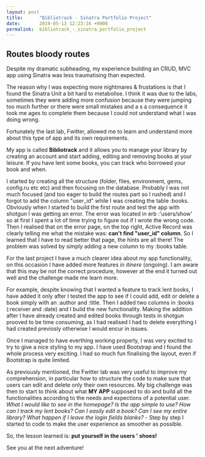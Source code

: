 ```yaml
---
layout: post
title:      "Bibliotrack - Sinatra Portfolio Project"
date:       2019-05-13 12:23:16 +0000
permalink:  bibliotrack_-_sinatra_portfolio_project
---
```


## Routes bloody routes


Despite my dramatic subheading,  my experience building an CRUD, MVC app using Sinatra was less traumatising than expected. 

The reason why I was expecting more nightmares &  frustations is that I found the Sinatra Unit a bit hard to metabolise. 
I think it was due to the labs, sometimes they were adding more confusion because they were jumping too much further or there were small mistakes and a s a consequence it took me ages to complete them because I could not understand what I was doing wrong. 

Fortunately the last lab, Fwitter, allowed me to learn and understand more about this type of app and its own requirements. 

My app is called **Bibliotrack** and it allows you to manage your library by creating an account and start adding, editing and removing books at your leisure.
If you have lent some books, you can track who borrowed your book and when. 


I started by creating all the structure (folder, files, environment, gems, config.ru etc etc) and then focusing on the database. Probably I was not much focused (and  too eager to build the routes part so I rushed) and I forgot to add the column "user_id" while I was creating the table :books. Obviously when I started to build the first route and test the app with shotgun I was getting  an error. The error was located in erb :'users/show' so at first I spent a lot of time trying to figure out if I wrote the wrong code. Then I realised that on the error page, on the top right, Active Record was clearly telling me what the mistake was: **can't find "user_id" column**.  So I learned that I have to read better that page, the hints are all there! The problem was solved by simply adding a new column to my :books table.

For the last project I have a much clearer idea about my app functionality, on this occasion I have added more features *in itinere* (ongoing). I am aware that this may be not the correct procedure, however at the end it turned out well and the challenge made me learn more. 

For example, despite knowing that I wanted a feature to track lent books, I have added it only after I tested the app to see if I could add, edit or delete a book simply with an :author and :title. Then I added two columns in :books (:receiver and :date) and I build the new functionality.  Making the addition after I have already created  and edited books through tests in shotgun prooved to be time consuming, as I had realised I had to delete everything I had created previosly otherwise I would encur in issues. 

Once I managed to have everthing working properly, I was very excited to try to give a nice styling to my app.
I have used Bootstrap and I found the whole process very exciting. I had so much fun finalising the layout, even if Bootstrap is quite limited.

As previously mentioned, the Fwitter lab was very useful to improve my comprehension, in particular how to  structure the code to make sure that users can edit and delete only their own resources. My big challenge was then to start to think about what **MY APP** supposed to do and build all the functionalities according to the needs and expections of a potential user. 
*What I would like to see in the homepage? Is the app simple to use? How can I track my lent books? Can I easily edit a book? Can I see my entire library? What happen if I leave the login fields blanks?* -  Step by step I started to code to make the user experience as smoother as possible.  

So, the lesson learned is: **put yourself in the users ' shoes!**

See you at the next adventure!

